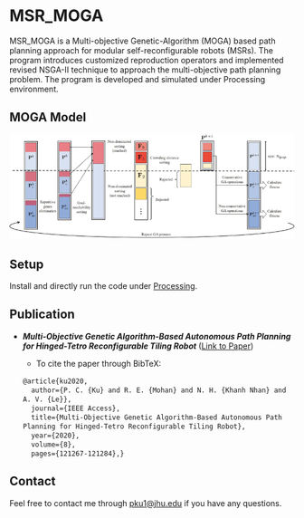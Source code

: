 # MSR_MOGA

MSR_MOGA is a Multi-objective Genetic-Algorithm (MOGA) based path planning approach for modular self-reconfigurable robots (MSRs). The program introduces customized reproduction operators and implemented revised NSGA-II technique to approach the multi-objective path planning problem. The program is developed and simulated under Processing environment. 

## MOGA Model
![](./images/moga_model.gif)


## Setup
Install and directly run the code under [Processing](https://processing.org/download/).

## Publication
- ***Multi-Objective Genetic Algorithm-Based Autonomous Path Planning for Hinged-Tetro Reconfigurable Tiling Robot***
([Link to Paper](https://ieeexplore.ieee.org/abstract/document/9131750))

    - To cite the paper through BibTeX:
    ```
    @article{ku2020,
      author={P. C. {Ku} and R. E. {Mohan} and N. H. {Khanh Nhan} and A. V. {Le}},
      journal={IEEE Access}, 
      title={Multi-Objective Genetic Algorithm-Based Autonomous Path Planning for Hinged-Tetro Reconfigurable Tiling Robot}, 
      year={2020},
      volume={8},
      pages={121267-121284},}
    ```
## Contact
Feel free to contact me through pku1@jhu.edu if you have any questions.
